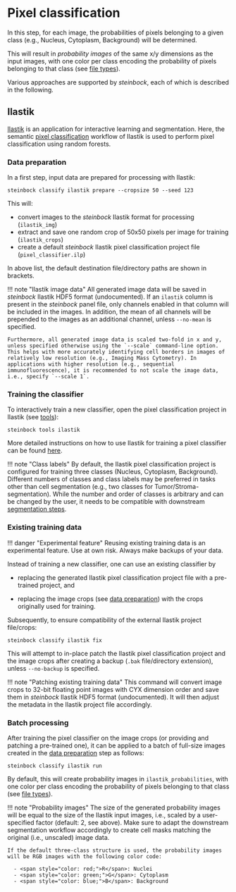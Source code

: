 # Pixel classification

In this step, for each image, the probabilities of pixels belonging to a given class (e.g., Nucleus, Cytoplasm, Background) will be determined.

This will result in *probability images* of the same x/y dimensions as the input images, with one color per class encoding the probability of pixels belonging to that class (see [file types](../specs/file-types.md#probabilities)).

Various approaches are supported by *steinbock*, each of which is described in the following.

## Ilastik

[Ilastik](https://www.ilastik.org) is an application for interactive learning and segmentation. Here, the semantic [pixel classification](https://www.ilastik.org/documentation/pixelclassification/pixelclassification) workflow of Ilastik is used to perform pixel classification using random forests.

### Data preparation

In a first step, input data are prepared for processing with Ilastik:

    steinbock classify ilastik prepare --cropsize 50 --seed 123

This will:

  - convert images to the *steinbock* Ilastik format for processing (`ilastik_img`)
  - extract and save one random crop of 50x50 pixels per image for training (`ilastik_crops`)
  - create a default *steinbock* Ilastik pixel classification project file (`pixel_classifier.ilp`)

In above list, the default destination file/directory paths are shown in brackets. 

!!! note "Ilastik image data"
    All generated image data will be saved in *steinbock* Ilastik HDF5 format (undocumented). If an `ilastik` column is present in the *steinbock* panel file, only channels enabled in that column will be included in the images. In addition, the mean of all channels will be prepended to the images as an additional channel, unless `--no-mean` is specified. 
    
    Furthermore, all generated image data is scaled two-fold in x and y, unless specified otherwise using the `--scale` command-line option. This helps with more accurately identifying cell borders in images of relatively low resolution (e.g., Imaging Mass Cytometry). In applications with higher resolution (e.g., sequential immunofluorescence), it is recommended to not scale the image data, i.e., specify `--scale 1`.

### Training the classifier

To interactively train a new classifier, open the pixel classification project in Ilastik (see [tools](tools.md#ilastik)):

    steinbock tools ilastik

More detailed instructions on how to use Ilastik for training a pixel classifier can be found [here](https://www.ilastik.org/documentation/pixelclassification/pixelclassification).

!!! note "Class labels"
    By default, the Ilastik pixel classification project is configured for training three classes (Nucleus, Cytoplasm, Background). Different numbers of classes and class labels may be preferred in tasks other than cell segmentation (e.g., two classes for Tumor/Stroma-segmentation). While the number and order of classes is arbitrary and can be changed by the user, it needs to be compatible with downstream [segmentation steps](segmentation.md).

### Existing training data

!!! danger "Experimental feature"
    Reusing existing training data is an experimental feature. Use at own risk. Always make backups of your data.

Instead of training a new classifier, one can use an existing classifier by

  - replacing the generated Ilastik pixel classification project file with a pre-trained project, and

  - replacing the image crops (see [data preparation](#data-preparation)) with the crops originally used for training.

Subsequently, to ensure compatibility of the external Ilastik project file/crops:

    steinbock classify ilastik fix

This will attempt to in-place patch the Ilastik pixel classification project and the image crops after creating a backup (`.bak` file/directory extension), unless `--no-backup` is specified.

!!! note "Patching existing training data"
    This command will convert image crops to 32-bit floating point images with CYX dimension order and save them in *steinbock* Ilastik HDF5 format (undocumented). It will then adjust the metadata in the Ilastik project file accordingly.

### Batch processing

After training the pixel classifier on the image crops (or providing and patching a pre-trained one), it can be applied to a batch of full-size images created in the [data preparation](#data-preparation) step as follows:

    steinbock classify ilastik run

By default, this will create probability images in `ilastik_probabilities`, with one color per class encoding the probability of pixels belonging to that class (see [file types](../specs/file-types.md#probabilities)).

!!! note "Probability images"
    The size of the generated probability images will be equal to the size of the Ilastik input images, i.e., scaled by a user-specified factor (default: 2, see above). Make sure to adapt the downstream segmentation workflow accordingly to create cell masks matching the original (i.e., unscaled) image data.

    If the default three-class structure is used, the probability images will be RGB images with the following color code:

      - <span style="color: red;">R</span>: Nuclei
      - <span style="color: green;">G</span>: Cytoplasm
      - <span style="color: blue;">B</span>: Background